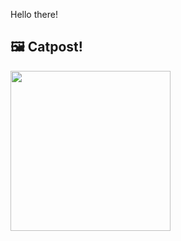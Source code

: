 Hello there!



## 🖼️ Catpost!

<sub>
    <img src="https://cdn2.thecatapi.com/images/2hg.gif" height="256">
</sub>

